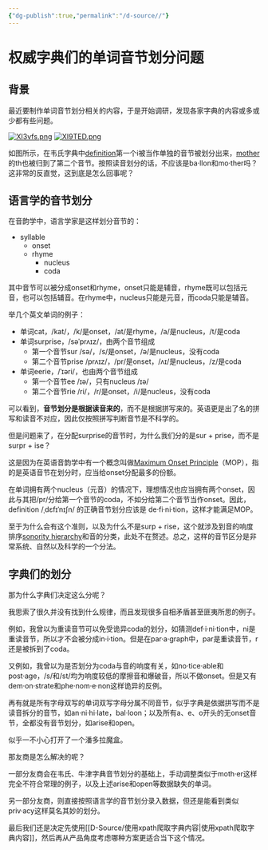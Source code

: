 ```yaml
---
{"dg-publish":true,"permalink":"/d-source//"}
---
```


# 权威字典们的单词音节划分问题
## 背景
最近要制作单词音节划分相关的内容，于是开始调研，发现各家字典的内容或多或少都有些问题。

[![XI3vfs.png](https://s1.ax1x.com/2022/06/14/XI3vfs.png)](https://imgtu.com/i/XI3vfs)
[![XI9TED.png](https://s1.ax1x.com/2022/06/14/XI9TED.png)](https://imgtu.com/i/XI9TED)

如图所示，在韦氏字典中[definition](https://www.merriam-webster.com/dictionary/balloon)第一个i被当作单独的音节被划分出来，[mother](https://www.merriam-webster.com/dictionary/mother)的th也被归到了第二个音节。按照读音划分的话，不应该是ba·llon和mo·ther吗？这非常的反直觉，这到底是怎么回事呢？

## 语言学的音节划分
在音韵学中，语言学家是这样划分音节的：

- syllable
	- onset
	- rhyme
		- nucleus
		- coda

其中音节可以被分成onset和rhyme，onset只能是辅音，rhyme既可以包括元音，也可以包括辅音。在rhyme中，nucleus只能是元音，而coda只能是辅音。

举几个英文单词的例子：
- 单词cat，/kat/，/k/是onset，/at/是rhyme，/a/是nucleus，/t/是coda
- 单词surprise，/səˈprʌɪz/，由两个音节组成
	- 第一个音节sur /sə/，/s/是onset，/ə/是nucleus，没有coda
	- 第二个音节prise /prʌɪz/，/pr/是onset，/ʌɪ/是nucleus，/z/是coda
- 单词eerie，/ˈɪəri/，也由两个音节组成
	- 第一个音节ee /ɪə/，只有nucleus /ɪə/
	- 第二个音节rie /ri/，/r/是onset，/i/是nucleus，没有coda


可以看到，**音节划分是根据读音来的**，而不是根据拼写来的。英语更是出了名的拼写和读音不对应，因此仅按照拼写判断音节是不科学的。

但是问题来了，在分配surprise的音节时，为什么我们分的是sur + prise，而不是surpr + ise？

这是因为在英语音韵学中有一个概念叫做[Maximum Onset Principle](http://www.glottopedia.org/index.php/Maximal_Onset_Principle)（MOP），指的是英语音节在划分时，应当给onset分配最多的份额。

在单词拥有两个nucleus（元音）的情况下，理想情况也应当拥有两个onset，因此与其把/pr/分给第一个音节的coda，不如分给第二个音节当作onset。因此，definition /ˌdɛfɪˈnɪʃn/ 的正确音节划分应该是 de·fi·ni·tion，这样才能满足MOP。

至于为什么会有这个准则，以及为什么不是surp + rise，这个就涉及到音的响度排序[sonority hierarchy](https://en.wikipedia.org/wiki/Sonority_hierarchy)和音的分类，此处不在赘述。总之，这样的音节区分是非常系统、自然以及科学的一个分法。


## 字典们的划分
那为什么字典们决定这么分呢？

我思索了很久并没有找到什么规律，而且发现很多自相矛盾甚至匪夷所思的例子。

例如，我曾以为重读音节可以免受诡异coda的划分，如猜测def·i·ni·tion中，ni是重读音节，所以才不会被分成in·i·tion。但是在par·a·graph中，par是重读音节，r还是被拆到了coda。

又例如，我曾以为是否划分为coda与音的响度有关，如no·tice·able和post·age，/s/和/st/均为响度较低的摩擦音和爆破音，所以不做onset。但是又有dem·on·strate和phe·nom·e·non这样诡异的反例。

再有就是所有字母双写的单词双写字母分属不同音节，似乎字典是依据拼写而不是读音拆分的音节，如an·ni·hi·late，bal·loon；以及所有a、e、o开头的无onset音节，全都没有音节划分，如arise和open。

似乎一不小心打开了一个潘多拉魔盒。

那友商是怎么解决的呢？

一部分友商会在韦氏、牛津字典音节划分的基础上，手动调整类似于moth·er这样完全不符合常理的例子，以及上述arise和open等数据缺失的单词。

另一部分友商，则直接按照语言学的音节划分录入数据，但还是能看到类似priv·acy这样莫名其妙的划分。

最后我们还是决定先使用[[D-Source/使用xpath爬取字典内容\|使用xpath爬取字典内容]]，然后再从产品角度考虑哪种方案更适合当下这个情况。
